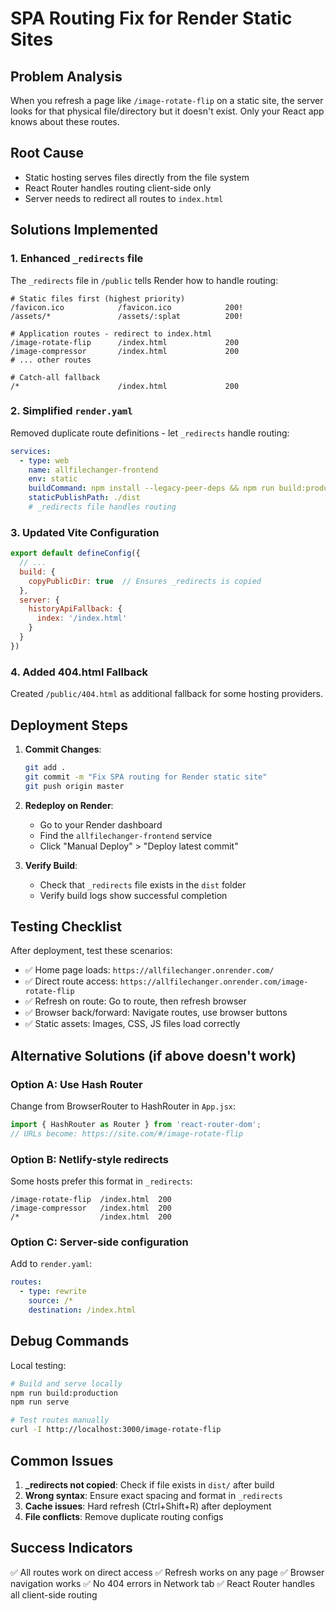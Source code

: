 # SPA Routing Fix for Render Static Sites

## Problem Analysis
When you refresh a page like `/image-rotate-flip` on a static site, the server looks for that physical file/directory but it doesn't exist. Only your React app knows about these routes.

## Root Cause
- Static hosting serves files directly from the file system
- React Router handles routing client-side only
- Server needs to redirect all routes to `index.html`

## Solutions Implemented

### 1. Enhanced `_redirects` file
The `_redirects` file in `/public` tells Render how to handle routing:

```
# Static files first (highest priority)
/favicon.ico            /favicon.ico            200!
/assets/*               /assets/:splat          200!

# Application routes - redirect to index.html
/image-rotate-flip      /index.html             200
/image-compressor       /index.html             200
# ... other routes

# Catch-all fallback
/*                      /index.html             200
```

### 2. Simplified `render.yaml`
Removed duplicate route definitions - let `_redirects` handle routing:

```yaml
services:
  - type: web
    name: allfilechanger-frontend
    env: static
    buildCommand: npm install --legacy-peer-deps && npm run build:production
    staticPublishPath: ./dist
    # _redirects file handles routing
```

### 3. Updated Vite Configuration
```javascript
export default defineConfig({
  // ...
  build: {
    copyPublicDir: true  // Ensures _redirects is copied
  },
  server: {
    historyApiFallback: {
      index: '/index.html'
    }
  }
})
```

### 4. Added 404.html Fallback
Created `/public/404.html` as additional fallback for some hosting providers.

## Deployment Steps

1. **Commit Changes**:
   ```bash
   git add .
   git commit -m "Fix SPA routing for Render static site"
   git push origin master
   ```

2. **Redeploy on Render**:
   - Go to your Render dashboard
   - Find the `allfilechanger-frontend` service
   - Click "Manual Deploy" > "Deploy latest commit"

3. **Verify Build**:
   - Check that `_redirects` file exists in the `dist` folder
   - Verify build logs show successful completion

## Testing Checklist

After deployment, test these scenarios:

- ✅ Home page loads: `https://allfilechanger.onrender.com/`
- ✅ Direct route access: `https://allfilechanger.onrender.com/image-rotate-flip`
- ✅ Refresh on route: Go to route, then refresh browser
- ✅ Browser back/forward: Navigate routes, use browser buttons
- ✅ Static assets: Images, CSS, JS files load correctly

## Alternative Solutions (if above doesn't work)

### Option A: Use Hash Router
Change from BrowserRouter to HashRouter in `App.jsx`:
```jsx
import { HashRouter as Router } from 'react-router-dom';
// URLs become: https://site.com/#/image-rotate-flip
```

### Option B: Netlify-style redirects
Some hosts prefer this format in `_redirects`:
```
/image-rotate-flip  /index.html  200
/image-compressor   /index.html  200
/*                  /index.html  200
```

### Option C: Server-side configuration
Add to `render.yaml`:
```yaml
routes:
  - type: rewrite
    source: /*
    destination: /index.html
```

## Debug Commands

Local testing:
```bash
# Build and serve locally
npm run build:production
npm run serve

# Test routes manually
curl -I http://localhost:3000/image-rotate-flip
```

## Common Issues

1. **_redirects not copied**: Check if file exists in `dist/` after build
2. **Wrong syntax**: Ensure exact spacing and format in `_redirects`
3. **Cache issues**: Hard refresh (Ctrl+Shift+R) after deployment
4. **File conflicts**: Remove duplicate routing configs

## Success Indicators

✅ All routes work on direct access
✅ Refresh works on any page
✅ Browser navigation works
✅ No 404 errors in Network tab
✅ React Router handles all client-side routing

